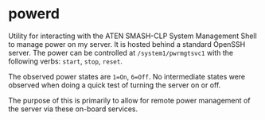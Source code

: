 # powerd

Utility for interacting with the ATEN SMASH-CLP System Management Shell to manage power on my server. It is hosted behind a standard OpenSSH server. The power can be controlled at `/system1/pwrmgtsvc1` with the following verbs: `start`, `stop`, `reset`.

The observed power states are `1=On`, `6=Off`. No intermediate states were observed when doing a quick test of turning the server on or off.

The purpose of this is primarily to allow for remote power management of the server via these on-board services.